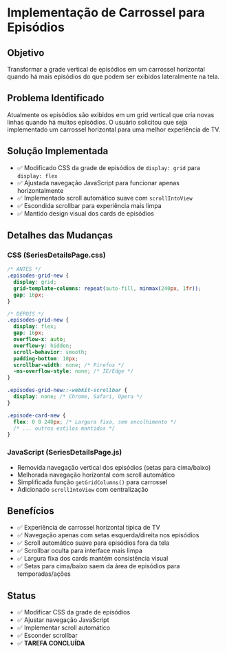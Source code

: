 # Implementação de Carrossel para Episódios

## Objetivo
Transformar a grade vertical de episódios em um carrossel horizontal quando há mais episódios do que podem ser exibidos lateralmente na tela.

## Problema Identificado
Atualmente os episódios são exibidos em um grid vertical que cria novas linhas quando há muitos episódios. O usuário solicitou que seja implementado um carrossel horizontal para uma melhor experiência de TV.

## Solução Implementada
- ✅ Modificado CSS da grade de episódios de `display: grid` para `display: flex`
- ✅ Ajustada navegação JavaScript para funcionar apenas horizontalmente
- ✅ Implementado scroll automático suave com `scrollIntoView`
- ✅ Escondida scrollbar para experiência mais limpa
- ✅ Mantido design visual dos cards de episódios

## Detalhes das Mudanças

### CSS (SeriesDetailsPage.css)
```css
/* ANTES */
.episodes-grid-new {
  display: grid;
  grid-template-columns: repeat(auto-fill, minmax(240px, 1fr));
  gap: 16px;
}

/* DEPOIS */
.episodes-grid-new {
  display: flex;
  gap: 16px;
  overflow-x: auto;
  overflow-y: hidden;
  scroll-behavior: smooth;
  padding-bottom: 10px;
  scrollbar-width: none; /* Firefox */
  -ms-overflow-style: none; /* IE/Edge */
}

.episodes-grid-new::-webkit-scrollbar {
  display: none; /* Chrome, Safari, Opera */
}

.episode-card-new {
  flex: 0 0 240px; /* Largura fixa, sem encolhimento */
  /* ... outros estilos mantidos */
}
```

### JavaScript (SeriesDetailsPage.js)
- Removida navegação vertical dos episódios (setas para cima/baixo)
- Melhorada navegação horizontal com scroll automático
- Simplificada função `getGridColumns()` para carrossel
- Adicionado `scrollIntoView` com centralização

## Benefícios
- ✅ Experiência de carrossel horizontal típica de TV
- ✅ Navegação apenas com setas esquerda/direita nos episódios
- ✅ Scroll automático suave para episódios fora da tela
- ✅ Scrollbar oculta para interface mais limpa
- ✅ Largura fixa dos cards mantém consistência visual
- ✅ Setas para cima/baixo saem da área de episódios para temporadas/ações

## Status
- ✅ Modificar CSS da grade de episódios
- ✅ Ajustar navegação JavaScript
- ✅ Implementar scroll automático
- ✅ Esconder scrollbar
- ✅ **TAREFA CONCLUÍDA** 